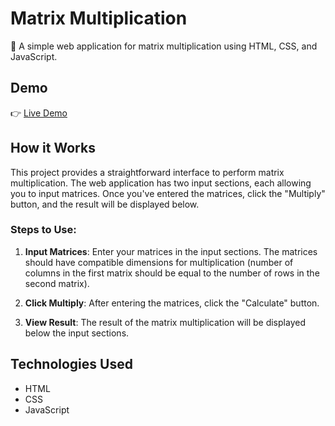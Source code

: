 # Matrix Multiplication

🚀 A simple web application for matrix multiplication using HTML, CSS, and JavaScript.

## Demo
👉 [Live Demo](planet-spark-assignment-rahil1202.vercel.app)

## How it Works

This project provides a straightforward interface to perform matrix multiplication. The web application has two input sections, each allowing you to input matrices. Once you've entered the matrices, click the "Multiply" button, and the result will be displayed below.

### Steps to Use:

1. **Input Matrices**: Enter your matrices in the input sections. The matrices should have compatible dimensions for multiplication (number of columns in the first matrix should be equal to the number of rows in the second matrix).

2. **Click Multiply**: After entering the matrices, click the "Calculate" button.

3. **View Result**: The result of the matrix multiplication will be displayed below the input sections.


## Technologies Used

- HTML
- CSS
- JavaScript


